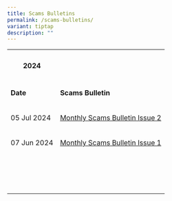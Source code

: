 ```yaml
---
title: Scams Bulletins
permalink: /scams-bulletins/
variant: tiptap
description: ""
---
```

<table style="minWidth: 50px">
<colgroup>
<col>
<col>
</colgroup>
<tbody>
<tr>
<th rowspan="1" colspan="1">
<h4>2024</h4>
</th>
<th rowspan="1" colspan="1">
<p></p>
</th>
</tr>
<tr>
<td rowspan="1" colspan="1">
<p><strong>Date</strong>
</p>
</td>
<td rowspan="1" colspan="1">
<p><strong>Scams Bulletin</strong>
</p>
</td>
</tr>
<tr>
<td rowspan="1" colspan="1">
<p>05 Jul 2024</p>
</td>
<td rowspan="1" colspan="1">
<p><a href="/files/2024 Scams Bulletins/Jul 2024/Monthly_Scams_Bulletin_Issue_2__5_July.pdf" rel="noopener noreferrer nofollow" target="_blank">Monthly Scams Bulletin Issue 2</a>
</p>
</td>
</tr>
<tr>
<td rowspan="1" colspan="1">
<p>07 Jun 2024</p>
</td>
<td rowspan="1" colspan="1">
<p><a href="/files/2024 Scams Bulletins/Jun 2024/Monthly_Scams_Bulletin_0124__June.pdf" rel="noopener noreferrer nofollow" target="_blank">Monthly Scams Bulletin Issue 1</a>
</p>
</td>
</tr>
<tr>
<td rowspan="1" colspan="1">
<p></p>
</td>
<td rowspan="1" colspan="1">
<p></p>
</td>
</tr>
<tr>
<td rowspan="1" colspan="1">
<p></p>
</td>
<td rowspan="1" colspan="1">
<p></p>
</td>
</tr>
<tr>
<td rowspan="1" colspan="1">
<p></p>
</td>
<td rowspan="1" colspan="1">
<p></p>
</td>
</tr>
<tr>
<td rowspan="1" colspan="1">
<p></p>
</td>
<td rowspan="1" colspan="1">
<p></p>
</td>
</tr>
</tbody>
</table>
<p></p>